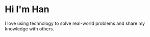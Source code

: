 # Hi I'm Han
I love using technology to solve real-world problems and share my knowledge with others.
